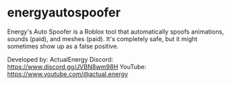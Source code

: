 # energyautospoofer
Energy's Auto Spoofer is a Roblox tool that automatically spoofs animations, sounds (paid), and meshes (paid). It's completely safe, but it might sometimes show up as a false positive.

Developed by: ActualEnergy
Discord: https://www.discord.gg/JVBN8wm98H
YouTube: https://www.youtube.com/@actual.energy
